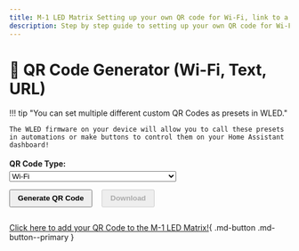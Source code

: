 ```yaml
---
title: M-1 LED Matrix Setting up your own QR code for Wi-Fi, link to a website, etc.
description: Step by step guide to setting up your own QR code for Wi-Fi, link to a website, etc.
---
```

# 🔧 QR Code Generator (Wi-Fi, Text, URL)

!!! tip "You can set multiple different custom QR Codes as presets in WLED."

    The WLED firmware on your device will allow you to call these presets in automations or make buttons to control them on your Home Assistant dashboard!

<div style="margin-top: 1em; line-height: 1.8;">
  <label><strong>QR Code Type:</strong><br>
    <select id="qrType" onchange="updateForm()" style="width: 100%; max-width: 300px;">
      <option value="wifi">Wi-Fi</option>
      <option value="text">Text</option>
      <option value="url">URL</option>
      <option value="vcard">vCard (Contact)</option>
    </select>
  </label>
</div>

<!-- Dynamic form inputs -->
<div id="qrForm" style="margin-top: 1em;"></div>

<button onclick="generateQRCode()" style="padding: 0.5em 1em; font-weight: bold;">Generate QR Code</button>
<button id="downloadBtn" onclick="downloadQRCode()" disabled style="padding: 0.5em 1em; font-weight: bold; margin-left: 1em;">Download</button>

<div id="qrcode" style="margin-top: 2em;"></div>

<script src="https://cdnjs.cloudflare.com/ajax/libs/qrious/4.0.2/qrious.min.js"></script>
<script>
  let qr;

  function updateForm() {
    const type = document.getElementById("qrType").value;
    const form = document.getElementById("qrForm");
    form.innerHTML = '';

    if (type === "wifi") {
      form.innerHTML = `
        <label><strong>SSID:</strong><br><input type="text" id="ssid" style="width: 100%; max-width: 300px;"></label><br>
        <label><strong>Password:</strong><br><input type="text" id="password" style="width: 100%; max-width: 300px;"></label><br>
        <label><strong>Encryption:</strong><br>
          <select id="encryption" style="width: 100%; max-width: 300px;">
            <option value="WPA">WPA/WPA2</option>
            <option value="WEP">WEP</option>
            <option value="">None</option>
          </select>
        </label><br>
      `;
    } else if (type === "text") {
      form.innerHTML = `
        <label><strong>Text to encode:</strong><br><textarea id="text" style="width: 100%; max-width: 500px;" rows="4"></textarea></label><br>
      `;
    } else if (type === "url") {
      form.innerHTML = `
        <label><strong>URL:</strong><br><input type="url" id="url" placeholder="https://example.com" style="width: 100%; max-width: 500px;"></label><br>
      `;
    } else if (type === "vcard") {
      form.innerHTML = `
        <label><strong>Full Name:</strong><br><input type="text" id="fullname" style="width: 100%; max-width: 300px;"></label><br>
        <label><strong>Phone:</strong><br><input type="tel" id="phone" style="width: 100%; max-width: 300px;"></label><br>
        <label><strong>Email:</strong><br><input type="email" id="email" style="width: 100%; max-width: 300px;"></label><br>
        <label><strong>Org (optional):</strong><br><input type="text" id="org" style="width: 100%; max-width: 300px;"></label><br>
      `;
    }
  }

  function generateQRCode() {
    const type = document.getElementById("qrType").value;
    let data = "";

    if (type === "wifi") {
      const ssid = document.getElementById("ssid").value;
      const password = document.getElementById("password").value;
      const encryption = document.getElementById("encryption").value;
      if (!ssid) return alert("SSID is required.");
      data = `WIFI:T:${encryption};S:${ssid};P:${password};;`;
    }

    else if (type === "text") {
      data = document.getElementById("text").value.trim();
      if (!data) return alert("Text is required.");
    }

    else if (type === "url") {
      data = document.getElementById("url").value.trim();
      if (!data.startsWith("http")) return alert("Please enter a valid URL.");
    }

    else if (type === "vcard") {
      const fn = document.getElementById("fullname").value;
      const phone = document.getElementById("phone").value;
      const email = document.getElementById("email").value;
      const org = document.getElementById("org").value;
      if (!fn) return alert("Full name is required.");
      data = `BEGIN:VCARD
VERSION:3.0
FN:${fn}
${org ? "ORG:" + org + "\n" : ""}TEL:${phone}
EMAIL:${email}
END:VCARD`;
    }

    qr = new QRious({
      value: data,
      size: 256,
      background: getComputedStyle(document.body).backgroundColor,
      foreground: getComputedStyle(document.body).color
    });

    const container = document.getElementById("qrcode");
    container.innerHTML = '';
    container.appendChild(qr.image);

    document.getElementById("downloadBtn").disabled = false;
  }

  function downloadQRCode() {
    if (!qr) return;
    const link = document.createElement('a');
    link.download = 'qr-code.png';
    link.href = qr.toDataURL('image/png');
    link.click();
  }

  // Regenerate QR when dark mode changes
  const observer = new MutationObserver(() => {
    if (qr) generateQRCode();
  });

  observer.observe(document.documentElement, {
    attributes: true,
    attributeFilter: ['data-md-color-scheme']
  });

  // Initialize default form
  updateForm();
</script>

[Click here to add your QR Code to the M-1 LED Matrix!](https://wiki.apolloautomation.com/products/m1/examples/create-logo-image/){        .md-button .md-button--primary }